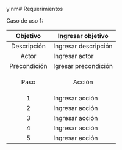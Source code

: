 y nm# Requerimientos

Caso de uso 1: 

| Objetivo |   Ingresar objetivo  |
|:----------:|-------------------|
| Descripción | Ingresar descripción |
| Actor | Ingresar actor |
| Precondición | Igresar precondición |
| <p align="center">  Paso | <p align="center">  Acción </p> |
| 1 | Ingresar acción |
| 2 | Ingresar acción |
| 3 | Ingresar acción |
| 4 | Ingresar acción |
| 5 | Ingresar acción |